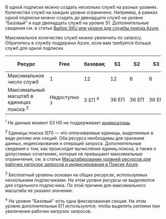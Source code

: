 В одной подписке можно создать несколько служб на разных уровнях. Количество служб на каждом уровне ограничено. Например, в рамках одной подписки можно создать до двенадцати служб на уровне "Базовый" и еще двенадцать служб на уровне S1. Дополнительные сведения см. в статье [Выбор SKU или уровня для службы поиска Azure](../articles/search/search-sku-tier.md).

Максимальное количество служб можно увеличить по запросу. Обратитесь в службу поддержки Azure, если вам требуется больше служб для одной подписки.

| Ресурс | Free | базовая; | S1 | S2 | S3 | S3 HD <sup>1</sup> |
| --- | --- | --- | --- | --- | --- | --- |
| Максимальное число служб |1 |12 |12 |6 |6 |6 |
| Максимальный масштаб в единицах поиска <sup>2</sup> |Недоступно <sup>3</sup> |3 ЕП <sup>4</sup> |36 ЕП |36 ЕП |36 ЕП |36 ЕП |

<sup>1</sup> На данные момент S3 HD не поддерживает [индексаторы](../articles/search/search-indexer-overview.md). 

<sup>2</sup> Единицы поиска (ЕП) — это оплачиваемые единицы, выделяемые в виде *реплик* или *секций*. Оба ресурса необходимы для хранения данных, индексирования и операций запроса. Дополнительные сведения о том, как происходит вычисление единиц поиска, а также о допустимых сочетаниях, которые не превышают максимальные ограничения, см. в статье [Масштабирование уровней ресурсов для рабочих нагрузок запросов и индексирования в Поиске Azure](../articles/search/search-capacity-planning.md). 

<sup>3</sup> Бесплатный уровень основан на общих ресурсах, используемых несколькими подписчиками. На этом уровне ресурсы не выделяются для отдельного подписчика. По этой причине для максимального масштаба не указано значение.

<sup>4</sup> На уровне "Базовый" есть одна фиксированная секция. На этом уровне дополнительные ЕП используются, чтобы выделять реплики при увеличении рабочих нагрузок запросов.



<!--HONumber=Nov16_HO3-->


